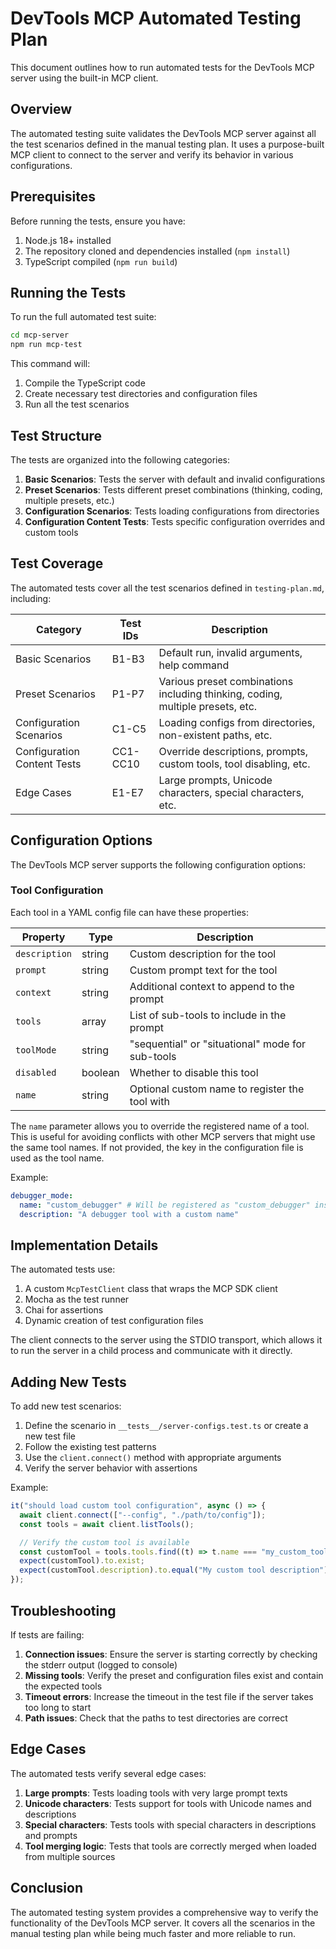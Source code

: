 # DevTools MCP Automated Testing Plan

This document outlines how to run automated tests for the DevTools MCP server using the built-in MCP client.

## Overview

The automated testing suite validates the DevTools MCP server against all the test scenarios defined in the manual testing plan. It uses a purpose-built MCP client to connect to the server and verify its behavior in various configurations.

## Prerequisites

Before running the tests, ensure you have:

1. Node.js 18+ installed
2. The repository cloned and dependencies installed (`npm install`)
3. TypeScript compiled (`npm run build`)

## Running the Tests

To run the full automated test suite:

```bash
cd mcp-server
npm run mcp-test
```

This command will:

1. Compile the TypeScript code
2. Create necessary test directories and configuration files
3. Run all the test scenarios

## Test Structure

The tests are organized into the following categories:

1. **Basic Scenarios**: Tests the server with default and invalid configurations
2. **Preset Scenarios**: Tests different preset combinations (thinking, coding, multiple presets, etc.)
3. **Configuration Scenarios**: Tests loading configurations from directories
4. **Configuration Content Tests**: Tests specific configuration overrides and custom tools

## Test Coverage

The automated tests cover all the test scenarios defined in `testing-plan.md`, including:

| Category                    | Test IDs | Description                                                                    |
| --------------------------- | -------- | ------------------------------------------------------------------------------ |
| Basic Scenarios             | B1-B3    | Default run, invalid arguments, help command                                   |
| Preset Scenarios            | P1-P7    | Various preset combinations including thinking, coding, multiple presets, etc. |
| Configuration Scenarios     | C1-C5    | Loading configs from directories, non-existent paths, etc.                     |
| Configuration Content Tests | CC1-CC10 | Override descriptions, prompts, custom tools, tool disabling, etc.             |
| Edge Cases                  | E1-E7    | Large prompts, Unicode characters, special characters, etc.                    |

## Configuration Options

The DevTools MCP server supports the following configuration options:

### Tool Configuration

Each tool in a YAML config file can have these properties:

| Property      | Type    | Description                                      |
| ------------- | ------- | ------------------------------------------------ |
| `description` | string  | Custom description for the tool                  |
| `prompt`      | string  | Custom prompt text for the tool                  |
| `context`     | string  | Additional context to append to the prompt       |
| `tools`       | array   | List of sub-tools to include in the prompt       |
| `toolMode`    | string  | "sequential" or "situational" mode for sub-tools |
| `disabled`    | boolean | Whether to disable this tool                     |
| `name`        | string  | Optional custom name to register the tool with   |

The `name` parameter allows you to override the registered name of a tool. This is useful for avoiding conflicts with other MCP servers that might use the same tool names. If not provided, the key in the configuration file is used as the tool name.

Example:

```yaml
debugger_mode:
  name: "custom_debugger" # Will be registered as "custom_debugger" instead of "debugger_mode"
  description: "A debugger tool with a custom name"
```

## Implementation Details

The automated tests use:

1. A custom `McpTestClient` class that wraps the MCP SDK client
2. Mocha as the test runner
3. Chai for assertions
4. Dynamic creation of test configuration files

The client connects to the server using the STDIO transport, which allows it to run the server in a child process and communicate with it directly.

## Adding New Tests

To add new test scenarios:

1. Define the scenario in `__tests__/server-configs.test.ts` or create a new test file
2. Follow the existing test patterns
3. Use the `client.connect()` method with appropriate arguments
4. Verify the server behavior with assertions

Example:

```typescript
it("should load custom tool configuration", async () => {
  await client.connect(["--config", "./path/to/config"]);
  const tools = await client.listTools();

  // Verify the custom tool is available
  const customTool = tools.tools.find((t) => t.name === "my_custom_tool");
  expect(customTool).to.exist;
  expect(customTool.description).to.equal("My custom tool description");
});
```

## Troubleshooting

If tests are failing:

1. **Connection issues**: Ensure the server is starting correctly by checking the stderr output (logged to console)
2. **Missing tools**: Verify the preset and configuration files exist and contain the expected tools
3. **Timeout errors**: Increase the timeout in the test file if the server takes too long to start
4. **Path issues**: Check that the paths to test directories are correct

## Edge Cases

The automated tests verify several edge cases:

1. **Large prompts**: Tests loading tools with very large prompt texts
2. **Unicode characters**: Tests support for tools with Unicode names and descriptions
3. **Special characters**: Tests tools with special characters in descriptions and prompts
4. **Tool merging logic**: Tests that tools are correctly merged when loaded from multiple sources

## Conclusion

The automated testing system provides a comprehensive way to verify the functionality of the DevTools MCP server. It covers all the scenarios in the manual testing plan while being much faster and more reliable to run.
